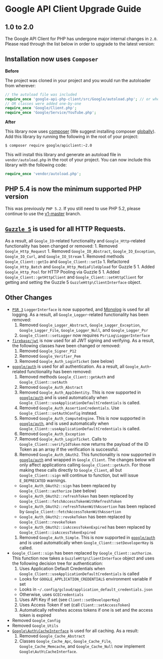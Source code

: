 Google API Client Upgrade Guide
===============================

1.0 to 2.0
----------

The Google API Client for PHP has undergone major internal changes in `2.0`. Please read through
the list below in order to upgrade to the latest version:

## Installation now uses `Composer`

**Before**

The project was cloned in your project and you would run the autoloader from wherever:

```php
// the autoload file was included
require_once 'google-api-php-client/src/Google/autoload.php'; // or wherever autoload.php is located
// OR classes were added one-by-one
require_once 'Google/Client.php';
require_once 'Google/Service/YouTube.php';
```

**After**

This library now uses [composer](https://getcomposer.org) (We suggest installing
composer [globally](http://symfony.com/doc/current/cookbook/composer.html)). Add this library by
running the following in the root of your project:

```
$ composer require google/apiclient:~2.0
```

This will install this library and generate an autoload file in `vendor/autoload.php` in the root
of your project. You can now include this library with the following code:

```php
require_once 'vendor/autoload.php';
```

## PHP 5.4 is now the minimum supported PHP version

This was previously `PHP 5.2`. If you still need to use PHP 5.2, please continue to use
the [v1-master](https://github.com/google/google-api-php-client/tree/v1-master) branch.

## [`Guzzle 5`][Guzzle 5] is used for all HTTP Requests.

As a result, all `Google_IO`-related functionality and `Google_Http`-related functionality has been
changed or removed:
    1. Removed `Google_Http_Request`
    1. Removed `Google_IO_Abstract`, `Google_IO_Exception`, `Google_IO_Curl`, and `Google_IO_Stream`
    1. Removed methods `Google_Client::getIo` and `Google_Client::setIo`
    1. Refactored `Google_Http_Batch` and `Google_Http_MediaFileUpload` for Guzzle 5
    1. Added `Google_Http_Pool` for HTTP Pooling via Guzzle 5
    1. Added `Google_Client::getHttpClient` and `Google_Client::setHttpClient` for getting and
    setting the Guzzle 5 `GuzzleHttp\ClientInterface` object.

## Other Changes

 - [`PSR 3`][PSR 3] `LoggerInterface` is now supported, and [Monolog][Monolog] is used for all
 logging. As a result, all `Google_Logger`-related functionality has been removed:
    1. Removed `Google_Logger_Abstract`, `Google_Logger_Exception`, `Google_Logger_File`,
    `Google_Logger_Null`, and `Google_Logger_Psr`
    1. `Google_Client::setLogger` now requires `Psr\Log\LoggerInterface`
 - [`firebase/jwt`][Firebase JWT] is now used for all JWT signing and verifying. As a result, the
 following classes have been changed or removed:
    1. Removed `Google_Signer_P12`
    1. Removed `Google_Verifier_Pem`
    1. Removed `Google_Auth_LoginTicket` (see below)
 - [`google/auth`][Google Auth] is used for all authentication. As a result, all
 `Google_Auth`-related functionality has been removed:
    1. Removed methods `Google_Client::getAuth` and `Google_Client::setAuth`
    1. Removed `Google_Auth_Abstract`
    1. Removed `Google_Auth_AppIdentity`. This is now supported in [`google/auth`][Google Auth AppIdentity]
    and is used automatically when `Google_Client::useApplicationDefaultCredentials` is called.
    1. Removed `Google_Auth_AssertionCredentials`. Use `Google_Client::setAuthConfig` instead.
    1. Removed `Google_Auth_ComputeEngine`. This is now supported in
    [`google/auth`][Google Auth GCE], and is used automatically when
    `Google_Client::useApplicationDefaultCredentials` is called.
    1. Removed `Google_Auth_Exception`
    1. Removed `Google_Auth_LoginTicket`. Calls to `Google_Client::verifyIdToken` now returns
    the payload of the ID Token as an array if the verification is successful.
    1. Removed `Google_Auth_OAuth2`. This functionality is now supported in [`google/auth`][Google Auth OAuth2] and wrapped in `Google_Client`. The changes below will only affect applications calling `Google_Client::getAuth`. For those making these calls directly to `Google_Client`, all but `Google_Client::sign` will continue to function, but will issue `E_DEPRECATED` warnings.
      - `Google_Auth_OAuth2::sign` has been replaced by `Google_Client::authorize` (see below)
      - `Google_Auth_OAuth2::refreshToken` has been replaced by
        `Google_Client::fetchAccessTokenWithRefreshToken`
      - `Google_Auth_OAuth2::refreshTokenWithAssertion` has been replaced by
        `Google_Client::fetchAccessTokenWithAssertion`
      - `Google_Auth_OAuth2::revokeToken` has been replaced by
        `Google_Client::revokeToken`
      - `Google_Auth_OAuth2::isAccessTokenExpired` has been replaced by
        `Google_Client::isAccessTokenExpired`
    1. Removed `Google_Auth_Simple`. This is now supported in [`google/auth`][Google Auth Simple]
    and is used automatically when `Google_Client::setDeveloperKey` is called.
 - `Google_Client::sign` has been replaced by `Google_Client::authorize`. This function
    now takes a `GuzzleHttp\ClientInterface` object and uses the following decision tree for
    authentication:
    1. Uses Application Default Credentials when
    `Google_Client::useApplicationDefaultCredentials` is called
      - Looks for `GOOGLE_APPLICATION_CREDENTIALS` environment variable if set
      - Looks in `~/.config/gcloud/application_default_credentials.json`
      - Otherwise, uses `GCECredentials`
    1. Uses API Key if set (see `Client::setDeveloperKey`)
    1. Uses Access Token if set (call `Client::setAccessToken`)
    1. Automatically refreshes access tokens if one is set and the access token is expired
 - Removed `Google_Config`
 - Removed `Google_Utils`
 - [`Google\Auth\CacheInterface`][Google Auth CacheInterface] is used for all caching. As a result:
    1. Removed `Google_Cache_Abstract`
    1. Classes `Google_Cache_Apc`, `Google_Cache_File`, `Google_Cache_Memcache`, and
    `Google_Cache_Null` now implement `Google\Auth\CacheInterface`.

[PSR 3]: https://github.com/php-fig/fig-standards/blob/master/accepted/PSR-3-logger-interface.md
[Guzzle 5]: https://github.com/guzzle/guzzle
[Monolog]: https://github.com/Seldaek/monolog
[Google Auth]: https://github.com/google/google-auth-library-php
[Google Auth GCE]: https://github.com/google/google-auth-library-php/blob/master/src/GCECredentials.php
[Google Auth OAuth2]: https://github.com/google/google-auth-library-php/blob/master/src/OAuth2.php
[Google Auth Simple]: https://github.com/google/google-auth-library-php/blob/master/src/Simple.php
[Google Auth AppIdentity]: https://github.com/google/google-auth-library-php/blob/master/src/AppIdentityCredentials.php
[Google Auth CacheInterface]: https://github.com/google/google-auth-library-php/blob/master/src/CacheInterface.php
[Firebase JWT]: https://github.com/firebase/php-jwt
